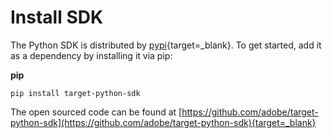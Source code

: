 # Install SDK

The Python SDK is distributed by [pypi](https://pypi.org/project/target-python-sdk){target=_blank}. To get started, add it as a dependency by installing it via pip:

**pip**

```
pip install target-python-sdk
```

The open sourced code can be found at [https://github.com/adobe/target-python-sdk](https://github.com/adobe/target-python-sdk){target=_blank}